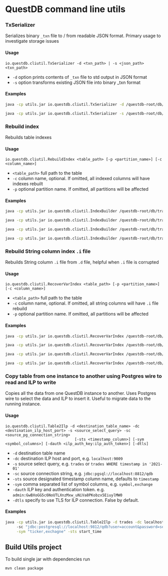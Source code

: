 # QuestDB command line utils

### TxSerializer

Serializes binary `_txn` file to / from readable JSON format. Primary usage to
investigate storage issues

#### Usage

```
io.questdb.cliutil.TxSerializer -d <txn_path> | -s <json_path> <txn_path>
```

- `-d` option prints contents of `_txn` file to std output in JSON format
- `-s` option transforms existing JSON file into binary \_txn format

#### Examples

```bash
java -cp utils.jar io.questdb.cliutil.TxSerializer -d /questdb-root/db/trades-COINBASE/_txn > /questdb-root/db/trades-COINBASE/txn.json

java -cp utils.jar io.questdb.cliutil.TxSerializer -s /questdb-root/db/trades-COINBASE/txn.json /questdb-root/db/trades-COINBASE/_txnCopy
```

### Rebuild index

Rebuilds table indexes

#### Usage

```
io.questdb.cliutil.RebuildIndex <table_path> [-p <partition_name>] [-c <column_name>]
```

- `<table_path>` full path to the table
- `-c` column name, optional. If omitted, all indexed columns will have indexes
  rebuilt
- `-p` optional partition name. If omitted, all partitions will be affected

#### Examples

```bash
java -cp utils.jar io.questdb.cliutil.IndexBuilder /questdb-root/db/trades-COINBASE

java -cp utils.jar io.questdb.cliutil.IndexBuilder /questdb-root/db/trades-COINBASE -c symbol

java -cp utils.jar io.questdb.cliutil.IndexBuilder /questdb-root/db/trades-COINBASE -p 2022-03-21

java -cp utils.jar io.questdb.cliutil.IndexBuilder /questdb-root/db/trades-COINBASE -p 2022-03-21 -c symbol
```

### Rebuild String column index `.i` file

Rebuilds String column `.i` file from `.d` file, helpful when `.i` file is corrupted

#### Usage

```
io.questdb.cliutil.RecoverVarIndex <table_path> [-p <partition_name>] [-c <column_name>]
```

- `<table_path>` full path to the table
- `-c` column name, optional. If omitted, all string columns will have `.i` file
  rebuild
- `-p` optional partition name. If omitted, all partitions will be affected

#### Examples

```bash
java -cp utils.jar io.questdb.cliutil.RecoverVarIndex /questdb-root/db/trades-COINBASE

java -cp utils.jar io.questdb.cliutil.RecoverVarIndex /questdb-root/db/trades-COINBASE -c stringColumn

java -cp utils.jar io.questdb.cliutil.RecoverVarIndex /questdb-root/db/trades-COINBASE -p 2022-03-21

java -cp utils.jar io.questdb.cliutil.RecoverVarIndex /questdb-root/db/trades-COINBASE -p 2022-03-21 -c stringColumn
```

### Copy table from one instance to another using Postgres wire to read and ILP to write

Copies all the data from one QuestDB instance to another. Uses Postgres wire to select the data and ILP to insert it.
Useful to migrate data to the running instance.

#### Usage

```
io.questdb.cliutil.Table2Ilp -d <destination_table_name> -dc <destination_ilp_host_port> -s <source_select_query> -sc <source_pg_connection_string>
                               [-sts <timestamp_column>] [-sym <symbol_columns>] [-dauth <ilp_auth_key:ilp_auth_token>] [-dtls]
```

- `-d` destination table name
- `-dc` destination ILP host and port, e.g. `localhost:9009`
- `-s` source select query, e.g. `trades` or `trades WHERE timestamp in '2021-01'`
- `-sc` source connection string, e.g. `jdbc:pgsql://localhost:8812/qdb`
- `-sts` source designated timestamp column name, defaults to `timestamp`
- `-sym` comma separated list of symbol columns, e.g. `symbol,exchange`
- `-dauth` ILP key and authentication token. e.g. `admin:GwBXoGG5c6NoUTLXnzMxw_uNiVa8PKobzx5EiuylMW0`
- `-dtls` specify to use TLS for ILP connection. False by default.

#### Examples

```bash
java -cp utils.jar io.questdb.cliutil.Table2Ilp -d trades -dc localhost:9009 -s "trades WHERE start_time in '2022-06'" \ 
     -sc "jdbc:postgresql://localhost:9812/qdb?user=account&password=secret&ssl=false" \
     -sym "ticker,exchagne" -sts start_time

```

## Build Utils project

To build single jar with dependencies run

```bash
mvn clean package
```
